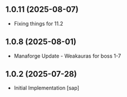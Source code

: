 ## 1.0.11 (2025-08-07)
- Fixing things for 11.2 

## 1.0.8 (2025-08-01)
- Manaforge Update - Weakauras for boss 1-7 

## 1.0.2 (2025-07-28)
- Initial Implementation [sap]